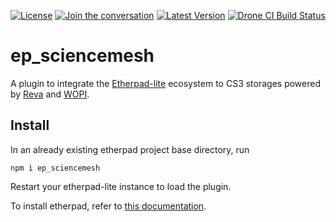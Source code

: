 [![License](https://img.shields.io/badge/License-Apache%202.0-blue.svg)](https://opensource.org/licenses/Apache-2.0) [![Join the conversation](https://badges.gitter.im/cs3org/etherpad-gsoc2022.svg)](https://gitter.im/cs3org/etherpad-gsoc2022) [![Latest Version](https://img.shields.io/npm/v/@cs3org/ep_sciencemesh)](https://www.npmjs.com/package/@cs3org/ep_sciencemesh) [![Drone CI Build Status](https://img.shields.io/drone/build/cs3org/ep_sciencemesh?server=https%3A%2F%2Fdrone.cernbox.cern.ch)](https://drone.cernbox.cern.ch/cs3org/ep_sciencemesh)

ep_sciencemesh
==============

A plugin to integrate the [Etherpad-lite](https://github.com/ether/etherpad-lite) ecosystem to CS3 storages powered by [Reva](https://github.com/cs3org/reva) and [WOPI](https://github.com/cs3org/wopiserver).

## Install

In an already existing etherpad project base directory, run

    npm i ep_sciencemesh

Restart your etherpad-lite instance to load the plugin.

To install etherpad, refer to [this documentation](https://github.com/ether/etherpad-lite#installation).


